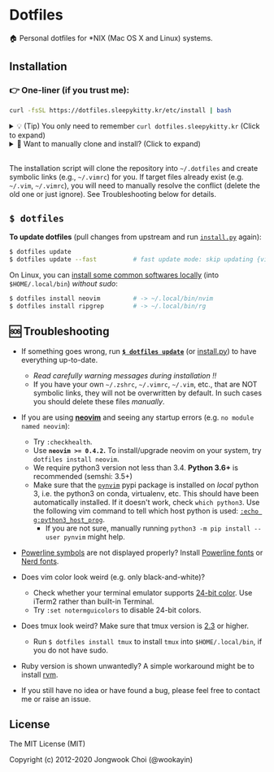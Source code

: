 Dotfiles
========

🏠 Personal dotfiles for \*NIX (Mac OS X and Linux) systems.

Installation
------------

### 👉 One-liner (if you trust me):

```bash
curl -fsSL https://dotfiles.sleepykitty.kr/etc/install | bash
```

<details><summary>
💡 (Tip) You only need to remember <code>curl dotfiles.sleepykitty.kr</code> (Click to expand)
</summary></p>

Every file is accessible through `dotfiles.sleepykitty.kr` (via `curl -L` or `wget`), e.g.,

* https://dotfiles.sleepykitty.kr/vimrc
* https://dotfiles.sleepykitty.kr/vimrc?raw=true
* https://dotfiles.sleepykitty.kr/bin/tb

<p></details>

<details><summary>
🤔 Want to manually clone and install? (Click to expand)
</summary><p>

```bash
$ git clone --recursive https://github.com/pjhh88/dotfiles.git ~/.dotfiles
$ cd ~/.dotfiles && python install.py
```

<!--
Note: The option `-j8` (`--jobs 8`) works with Git >= 2.8 (parallel submodule fetching).
For older versions of Git, try without `-j` option.
-->

</p></details>

<br>


The installation script will clone the repository into `~/.dotfiles` and create symbolic links (e.g., `~/.vimrc`) for you.
If target files already exist (e.g. `~/.vim`, `~/.vimrc`), you will need to manually resolve the conflict (delete the old one or just ignore). See Troubleshooting below for details.


`$ dotfiles`
------------

**To update dotfiles** (pull changes from upstream and run [`install.py`][install.py] again):

```bash
$ dotfiles update
$ dotfiles update --fast          # fast update mode: skip updating {vim,zsh} plugins
```

On Linux, you can [install some common softwares locally][linux-locals.sh] (into `$HOME/.local/bin`) *without sudo*:

```bash
$ dotfiles install neovim         # -> ~/.local/bin/nvim
$ dotfiles install ripgrep        # -> ~/.local/bin/rg
```


🆘 Troubleshooting
------------------

* If something goes wrong, run **[`$ dotfiles update`][dotfiles-update]** (or [install.py]) to have everything up-to-date.
    * *Read carefully warning messages during installation !!*
    * If you have your own `~/.zshrc`, `~/.vimrc`, `~/.vim`, etc., that are NOT symbolic links,
      they will not be overwritten by default.
      In such cases you should delete these files *manually*.

* If you are using [**neovim**][neovim] and seeing any startup errors (e.g. `no module named neovim`):
    * Try `:checkhealth`.
    * Use **`neovim >= 0.4.2`.**
      To install/upgrade neovim on your system, try `dotfiles install neovim`.
    * We require python3 version not less than 3.4.  **Python 3.6+** is recommended (semshi: 3.5+)
    * Make sure that the [`pynvim`](https://pypi.python.org/pypi/pynvim/) pypi package is installed on *local* python 3,
      i.e. the python3 on conda, virtualenv, etc.
      This should have been automatically installed.
      If it doesn't work, check `which python3`. Use the following vim command to tell which host python is used:
          [`:echo g:python3_host_prog`](https://github.com/wookayin/dotfiles/blob/master/nvim/init.vim).
      * If you are not sure, manually running `python3 -m pip install --user pynvim` might help.

* [Powerline symbols](https://github.com/powerline/powerline#screenshots) are not displayed properly?
  Install [Powerline fonts](https://github.com/powerline/fonts) or
  [Nerd fonts](https://github.com/ryanoasis/nerd-fonts).
* Does vim color look weird (e.g. only black-and-white)?
  * Check whether your terminal emulator supports [24-bit color](https://github.com/wookayin/dotfiles/pull/9). Use iTerm2 rather than built-in Terminal.
  * Try `:set notermguicolors` to disable 24-bit colors.
* Does tmux look weird? Make sure that tmux version is [2.3](etc/ubuntu-setup.sh) or higher.
    * Run `$ dotfiles install tmux` to install `tmux` into `$HOME/.local/bin`, if you do not have sudo.
* Ruby version is shown unwantedly? A simple workaround might be to install [rvm](https://rvm.io/).
* If you still have no idea or have found a bug, please feel free to contact me or raise an issue.


[neovim]: https://github.com/neovim/neovim
[dotfiles-update]: https://github.com/wookayin/dotfiles/blob/master/bin/dotfiles
[linux-locals.sh]: https://github.com/wookayin/dotfiles/blob/master/etc/linux-locals.sh
[install.py]: https://github.com/wookayin/dotfiles/blob/master/install.py


License
-------

The MIT License (MIT)

Copyright (c) 2012-2020 Jongwook Choi (@wookayin)
